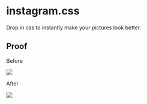 # instagram.css

Drop in css to instantly make your pictures look better.

## Proof
Before

![](http://i.imgur.com/a81hrai.jpg)

After

![](http://i.imgur.com/d0OYuSu.jpg)
